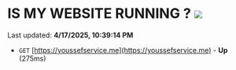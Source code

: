 # IS MY WEBSITE RUNNING ? [![](https://img.shields.io/static/v1?label=Sponsor&message=%E2%9D%A4&logo=GitHub&color=%23fe8e86)](https://github.com/sponsors/Youssef-Lehmam)

Last updated: **4/17/2025, 10:39:14 PM**

- `GET` [https://youssefservice.me](https://youssefservice.me) - **Up** (275ms)
